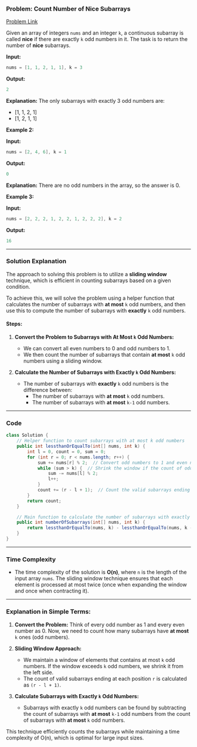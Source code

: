 ### Problem: Count Number of Nice Subarrays
[Problem Link](https://leetcode.com/problems/count-number-of-nice-subarrays/description/)

Given an array of integers `nums` and an integer `k`, a continuous subarray is called **nice** if there are exactly `k` odd numbers in it. The task is to return the number of **nice** subarrays.

**Input:**
```java
nums = [1, 1, 2, 1, 1], k = 3
```

**Output:**
```java
2
```

**Explanation:**
The only subarrays with exactly 3 odd numbers are:
- [1, 1, 2, 1]
- [1, 2, 1, 1]

**Example 2:**

**Input:**
```java
nums = [2, 4, 6], k = 1
```

**Output:**
```java
0
```

**Explanation:**
There are no odd numbers in the array, so the answer is 0.

**Example 3:**

**Input:**
```java
nums = [2, 2, 2, 1, 2, 2, 1, 2, 2, 2], k = 2
```

**Output:**
```java
16
```

---

### Solution Explanation

The approach to solving this problem is to utilize a **sliding window** technique, which is efficient in counting subarrays based on a given condition. 

To achieve this, we will solve the problem using a helper function that calculates the number of subarrays with **at most** `k` odd numbers, and then use this to compute the number of subarrays with **exactly** `k` odd numbers.

#### Steps:
1. **Convert the Problem to Subarrays with At Most `k` Odd Numbers:**
   - We can convert all even numbers to 0 and odd numbers to 1.
   - We then count the number of subarrays that contain **at most** `k` odd numbers using a sliding window.

2. **Calculate the Number of Subarrays with Exactly `k` Odd Numbers:**
   - The number of subarrays with **exactly** `k` odd numbers is the difference between:
     - The number of subarrays with **at most** `k` odd numbers.
     - The number of subarrays with **at most** `k-1` odd numbers.

---

### Code

```java
class Solution {
    // Helper function to count subarrays with at most k odd numbers
    public int lessthanOrEqualTo(int[] nums, int k) {
        int l = 0, count = 0, sum = 0;
        for (int r = 0; r < nums.length; r++) {
            sum += nums[r] % 2;  // Convert odd numbers to 1 and even numbers to 0
            while (sum > k) {  // Shrink the window if the count of odd numbers exceeds k
                sum -= nums[l] % 2;
                l++;
            }
            count += (r - l + 1);  // Count the valid subarrays ending at r
        }
        return count;
    }

    // Main function to calculate the number of subarrays with exactly k odd numbers
    public int numberOfSubarrays(int[] nums, int k) {
        return lessthanOrEqualTo(nums, k) - lessthanOrEqualTo(nums, k - 1);
    }
}
```

---

### Time Complexity

- The time complexity of the solution is **O(n)**, where `n` is the length of the input array `nums`. The sliding window technique ensures that each element is processed at most twice (once when expanding the window and once when contracting it).

---

### Explanation in Simple Terms:

1. **Convert the Problem:** Think of every odd number as 1 and every even number as 0. Now, we need to count how many subarrays have **at most** `k` ones (odd numbers).

2. **Sliding Window Approach:** 
   - We maintain a window of elements that contains at most `k` odd numbers. If the window exceeds `k` odd numbers, we shrink it from the left side.
   - The count of valid subarrays ending at each position `r` is calculated as `(r - l + 1)`.

3. **Calculate Subarrays with Exactly `k` Odd Numbers:**
   - Subarrays with exactly `k` odd numbers can be found by subtracting the count of subarrays with **at most** `k-1` odd numbers from the count of subarrays with **at most** `k` odd numbers.

This technique efficiently counts the subarrays while maintaining a time complexity of O(n), which is optimal for large input sizes.

